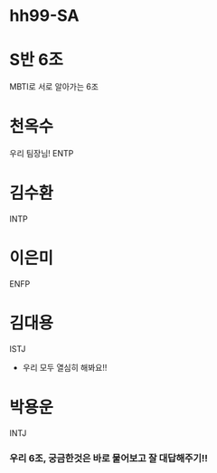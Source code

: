 # hh99-SA

# S반 6조

MBTI로 서로 알아가는 6조
# 천옥수
우리 팀장님! ENTP

# 김수환
INTP

# 이은미
ENFP

# 김대용
ISTJ
- 우리 모두 열심히 해봐요!!

# 박용운
INTJ

### 우리 6조, 궁금한것은 바로 물어보고 잘 대답해주기!!